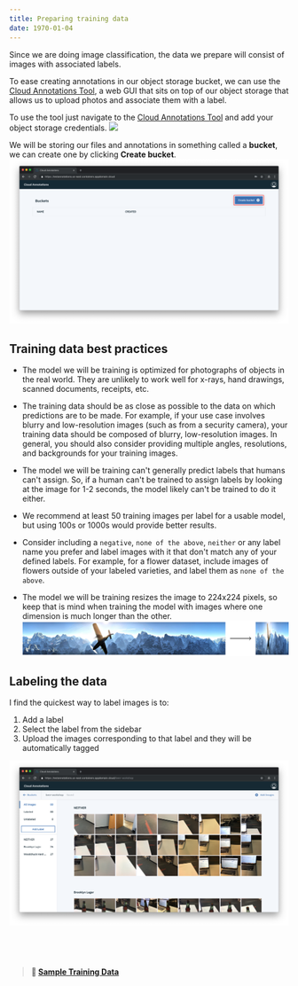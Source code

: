 ```yaml
---
title: Preparing training data
date: 1970-01-04
---
```

Since we are doing image classification, the data we prepare will consist of images with associated labels.

To ease creating annotations in our object storage bucket, we can use the [Cloud Annotations Tool](https://annotations.us-east.containers.appdomain.cloud), a web GUI that sits on top of our object storage that allows us to upload photos and associate them with a label.

To use the tool just navigate to the [Cloud Annotations Tool](https://annotations.us-east.containers.appdomain.cloud) and add your object storage credentials.
![](https://d2mxuefqeaa7sj.cloudfront.net/s_E7D1C1E8D801F89315B72C10AD83AE795982C7EB84F7BA48CECD8A576B02D6CC_1539807682825_Screen+Shot+2018-10-17+at+4.21.05+PM.png)

We will be storing our files and annotations in something called a **bucket**, we can create one by clicking **Create bucket**.
![](assets/create_bucket.png)

## Training data best practices
* The model we will be training is optimized for photographs of objects in the real world. They are unlikely to work well for x-rays, hand drawings, scanned documents, receipts, etc.

* The training data should be as close as possible to the data on which predictions are to be made. For example, if your use case involves blurry and low-resolution images (such as from a security camera), your training data should be composed of blurry, low-resolution images. In general, you should also consider providing multiple angles, resolutions, and backgrounds for your training images.

* The model we will be training can't generally predict labels that humans can't assign. So, if a human can't be trained to assign labels by looking at the image for 1-2 seconds, the model likely can't be trained to do it either.

* We recommend at least 50 training images per label for a usable model, but using 100s or 1000s would provide better results.

* Consider including a `negative`, `none of the above`, `neither` or any label name you prefer and label images with it that don't match any of your defined labels. For example, for a flower dataset, include images of flowers outside of your labeled varieties, and label them as `none of the above`.

* The model we will be training resizes the image to 224x224 pixels, so keep that is mind when training the model with images where one dimension is much longer than the other.
![](assets/image_shrink.png)

## Labeling the data
I find the quickest way to label images is to:
1. Add a label
2. Select the label from the sidebar
3. Upload the images corresponding to that label and they will be automatically tagged

![](assets/cloud_annotations.png)

## &nbsp;
> **📁 [Sample Training Data](https://github.com/bourdakos1/Cloud-Annotations/releases/download/v1.0/workshop-training-data.zip)**
